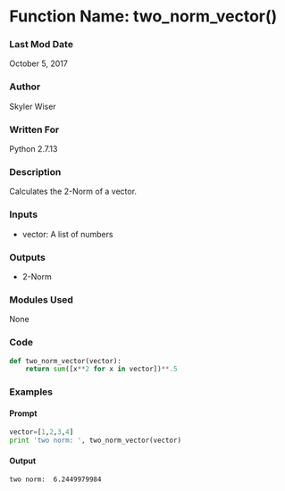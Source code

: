 # Function Name: two_norm_vector()

### Last Mod Date
October 5, 2017
### Author
Skyler Wiser
### Written For
Python 2.7.13
### Description
Calculates the 2-Norm of a vector.
### Inputs
* vector: A list of numbers
### Outputs
* 2-Norm
### Modules Used
None
### Code

```python
def two_norm_vector(vector):
    return sum([x**2 for x in vector])**.5
```

### Examples
#### Prompt

```python
vector=[1,2,3,4]
print 'two norm: ', two_norm_vector(vector)
```

#### Output

```
two norm:  6.2449979984
```

